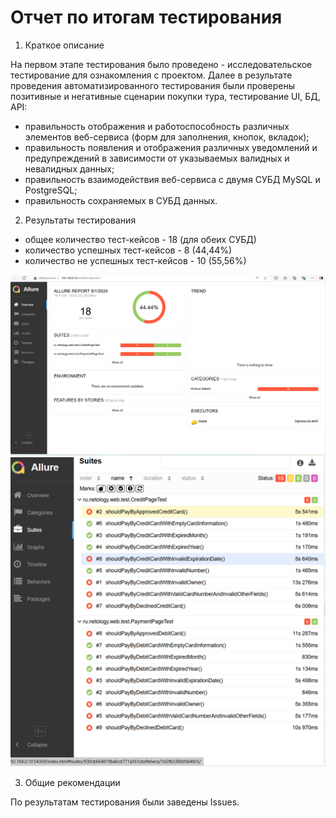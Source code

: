 # Отчет по итогам тестирования

1. Краткое описание
   
На первом этапе тестирования было проведено - исследовательское тестирование для ознакомления с проектом. Далее в результате проведения автоматизированного тестирования были проверены позитивные и негативные сценарии покупки тура, тестирование UI, БД, API:

- правильность отображения и работоспособность различных элементов веб-сервиса (форм для заполнения, кнопок, вкладок);
- правильность появления и отображения различных уведомлений и предупреждений в зависимости от указываемых валидных и невалидных данных;
- правильность взаимодействия веб-сервиса с двумя СУБД MySQL и PostgreSQL;
- правильность сохраняемых в СУБД данных.
  
2. Результаты тестирования

-  общее количество тест-кейсов - 18 (для обеих СУБД)
-  количество успешных тест-кейсов - 8 (44,44%)
-  количество не успешных тест-кейсов - 10 (55,56%) 
  
  ![alt text](<Снимок экрана 2024-09-01 162544.png>)
  ![alt text](<Снимок экрана 2024-09-01 163747.png>)


  3. Общие рекомендации

По результатам тестирования были заведены Issues.